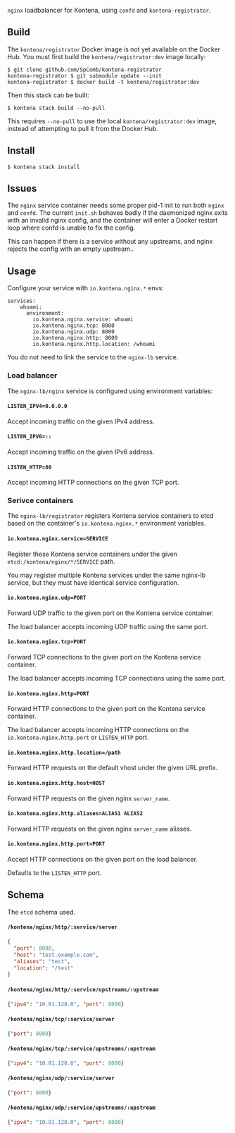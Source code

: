 `nginx` loadbalancer for Kontena, using `confd` and `kontena-registrator`.

## Build

The `kontena/registrator` Docker image is not yet available on the Docker Hub.
You must first build the `kontena/registrator:dev` image locally:

    $ git clone github.com/SpComb/kontena-registrator
    kontena-registrator $ git submodule update --init
    kontena-registrator $ docker build -t kontena/registrator:dev

Then this stack can be built:

    $ kontena stack build --no-pull

This requires `--no-pull` to use the local `kontena/registrator:dev` image, instead of attempting to pull it from the Docker Hub.

## Install

    $ kontena stack install

## Issues

The `nginx` service container needs some proper pid-1 init to run both `nginx` and `confd`.
The current `init.sh` behaves badly if the daemonized nginx exits with an invalid nginx config, and the container will enter a Docker restart loop where confd is unable to fix the config.

This can happen if there is a service without any upstreams, and nginx rejects the config with an empty upstream..

## Usage

Configure your service with `io.kontena.nginx.*` envs:

```
services:
    whoami:
      environment:
        io.kontena.nginx.service: whoami
        io.kontena.nginx.tcp: 8000
        io.kontena.nginx.udp: 8000
        io.kontena.nginx.http: 8000
        io.kontena.nginx.http.location: /whoami
```

You do not need to link the service to the `nginx-lb` service.

### Load balancer

The `nginx-lb/nginx` service is configured using environment variables:

#### `LISTEN_IPV4=0.0.0.0`

Accept incoming traffic on the given IPv4 address.

#### `LISTEN_IPV6=::`

Accept incoming traffic on the given IPv6 address.

#### `LISTEN_HTTP=80`

Accept incoming HTTP connections on the given TCP port.

### Serivce containers

The `nginx-lb/registrator` registers Kontena service containers to etcd based on the container's `io.kontena.nginx.*` environment variables.

#### `io.kontena.nginx.service=SERVICE`

Register these Kontena service containers under the given `etcd:/kontena/nginx/*/SERVICE` path.

You may register multiple Kontena services under the same nginx-lb service, but they must have identical service configuration.

#### `io.kontena.nginx.udp=PORT`

Forward UDP traffic to the given port on the Kontena service container.

The load balancer accepts incoming UDP traffic using the same port.

#### `io.kontena.nginx.tcp=PORT`

Forward TCP connections to the given port on the Kontena service container.

The load balancer accepts incoming TCP connections using the same port.

#### `io.kontena.nginx.http=PORT`

Forward HTTP connections to the given port on the Kontena service container.

The load balancer accepts incoming HTTP connections on the `io.kontena.nginx.http.port` or `LISTEN_HTTP` port.

#### `io.kontena.nginx.http.location=/path`

Forward HTTP requests on the default vhost under the given URL prefix.

#### `io.kontena.nginx.http.host=HOST`

Forward HTTP requests on the given nginx `server_name`.

#### `io.kontena.nginx.http.aliases=ALIAS1 ALIAS2`

Forward HTTP requests on the given nginx `server_name` aliases.

#### `io.kontena.nginx.http.port=PORT`

Accept HTTP connections on the given port on the load balancer.

Defaults to the `LISTEN_HTTP` port.

## Schema

The `etcd` schema used.

#### `/kontena/nginx/http/:service/server`

```json
{
  "port": 8080,
  "host": "test.example.com",
  "aliases": "test",
  "location": "/test"
}
```

#### `/kontena/nginx/http/:service/upstreams/:upstream`

```json
{"ipv4": "10.81.128.0", "port": 8000}
```

#### `/kontena/nginx/tcp/:service/server`

```json
{"port": 8000}
```

#### `/kontena/nginx/tcp/:service/upstreams/:upstream`

```json
{"ipv4": "10.81.128.0", "port": 8000}
```

#### `/kontena/nginx/udp/:service/server`

```json
{"port": 8000}
```

#### `/kontena/nginx/udp/:service/upstreams/:upstream`

```json
{"ipv4": "10.81.128.0", "port": 8000}
```

